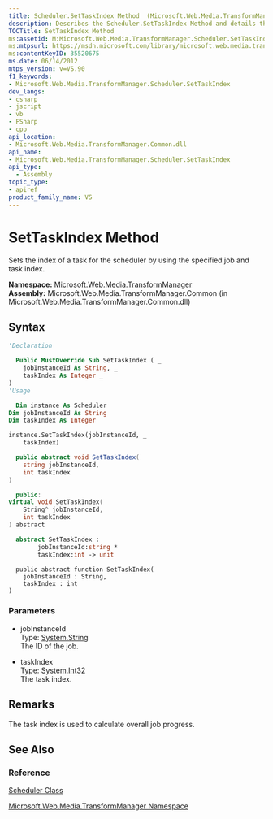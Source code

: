 ```yaml
---
title: Scheduler.SetTaskIndex Method  (Microsoft.Web.Media.TransformManager)
description: Describes the Scheduler.SetTaskIndex Method and details the syntax, parameters, and exceptions associated with the method.
TOCTitle: SetTaskIndex Method
ms:assetid: M:Microsoft.Web.Media.TransformManager.Scheduler.SetTaskIndex(System.String,System.Int32)
ms:mtpsurl: https://msdn.microsoft.com/library/microsoft.web.media.transformmanager.scheduler.settaskindex(v=VS.90)
ms:contentKeyID: 35520675
ms.date: 06/14/2012
mtps_version: v=VS.90
f1_keywords:
- Microsoft.Web.Media.TransformManager.Scheduler.SetTaskIndex
dev_langs:
- csharp
- jscript
- vb
- FSharp
- cpp
api_location:
- Microsoft.Web.Media.TransformManager.Common.dll
api_name:
- Microsoft.Web.Media.TransformManager.Scheduler.SetTaskIndex
api_type:
  - Assembly
topic_type:
- apiref
product_family_name: VS
---
```


# SetTaskIndex Method

Sets the index of a task for the scheduler by using the specified job and task index.

**Namespace:**  [Microsoft.Web.Media.TransformManager](microsoft-web-media-transformmanager-namespace.md)  
**Assembly:**  Microsoft.Web.Media.TransformManager.Common (in Microsoft.Web.Media.TransformManager.Common.dll)

## Syntax

```vb
'Declaration

  Public MustOverride Sub SetTaskIndex ( _
    jobInstanceId As String, _
    taskIndex As Integer _
)
'Usage

  Dim instance As Scheduler
Dim jobInstanceId As String
Dim taskIndex As Integer

instance.SetTaskIndex(jobInstanceId, _
    taskIndex)
```

```csharp
  public abstract void SetTaskIndex(
    string jobInstanceId,
    int taskIndex
)
```

```cpp
  public:
virtual void SetTaskIndex(
    String^ jobInstanceId, 
    int taskIndex
) abstract
```

``` fsharp
  abstract SetTaskIndex : 
        jobInstanceId:string * 
        taskIndex:int -> unit 
```

```jscript
  public abstract function SetTaskIndex(
    jobInstanceId : String, 
    taskIndex : int
)
```

### Parameters

  - jobInstanceId  
    Type: [System.String](https://msdn.microsoft.com/library/s1wwdcbf)  
    The ID of the job.  

<!-- end list -->

  - taskIndex  
    Type: [System.Int32](https://msdn.microsoft.com/library/td2s409d)  
    The task index.  

## Remarks

The task index is used to calculate overall job progress.

## See Also

### Reference

[Scheduler Class](scheduler-class-microsoft-web-media-transformmanager.md)

[Microsoft.Web.Media.TransformManager Namespace](microsoft-web-media-transformmanager-namespace.md)
